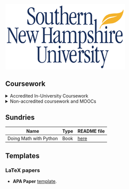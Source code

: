 
<img src="./banner.jpg" width="375px;" />

## Coursework

<details>
<summary>Accredited In-University Coursework</summary>

|__Course name__|__Course number__|__README file__|
|-|-|-|
|Precalculus|MAT140|[here](./coursework/MAT140/)|
|Perspectives in social science|SCS100|[here](./coursework/SCS100/)|
|Applied social science|SCS200|[here](./coursework/SCS200/)|

</details>

<details>
<summary>Non-accredited coursework and MOOCs</summary>

|__Course name__|__Course number__|__README file__|
|-|-|-|
|DataQuest|n/a|[here](./coursework/MOOC/dataquest/README.md)|
|Kaggle|n/a|[here](./coursework/MOOC/kaggle/README.md)|

</details>

## Sundries

|__Name__|__Type__|__README file__|
|-|-|-|
|Doing Math with Python|Book|[here](./sundries/ISBN-13_978-1-59327-640-9/README.md)|

## Templates

### LaTeX papers

* __APA Paper__ [template](./templates/latex/apa-paper/).
